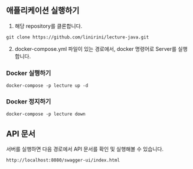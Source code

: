 ## 애플리케이션 실행하기
1. 해당 repository를 클론합니다.
```
git clone https://github.com/linirini/lecture-java.git
```
2. docker-compose.yml 파일이 있는 경로에서, docker 명령어로 Server를 실행합니다.
### Docker 실행하기
```
docker-compose -p lecture up -d
```

### Docker 정지하기
```
docker-compose -p lecture down
```

## API 문서
서버를 실행하면 다음 경로에서 API 문서를 확인 및 실행해볼 수 있습니다.
```
http://localhost:8080/swagger-ui/index.html
```
